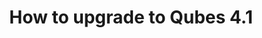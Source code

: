 ---
lang: en
layout: doc
permalink: /doc/upgrade/4.1/
redirect_to: https://doc.qubes-os.org/en/latest/user/downloading-installing-upgrading/upgrade/4_1.html
title: How to upgrade to Qubes 4.1
---